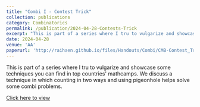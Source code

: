 ```yaml
---
title: "Combi I - Contest Trick"
collection: publications
category: Combinatorics
permalink: /publication/2024-04-28-Contests-Trick
excerpt: "This is part of a series where I tru to vulgarize and showcase some techniques you can find in top countries' mathcamps."
date: 2024-04-28
venue: 'AA'
paperurl: 'http://raihaen.github.io/files/Handouts/Combi/CMB-Contest_Trick.pdf'
---
```


This is part of a series where I tru to vulgarize and showcase some techniques you can find in top countries' mathcamps. We discuss a technique in which counting in two ways and using pigeonhole helps solve some combi problems.

[Click here to view](http://raihaen.github.io/files/Handouts/Combi/CMB-Contest_Trick.pdf)
